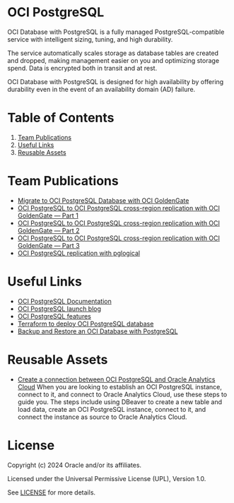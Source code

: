 # OCI PostgreSQL 
OCI Database with PostgreSQL is a fully managed PostgreSQL-compatible service with intelligent sizing, tuning, and high durability.

The service automatically scales storage as database tables are created and dropped, making management easier on you and optimizing storage spend. 
Data is encrypted both in transit and at rest. 

OCI Database with PostgreSQL is designed for high availability by offering durability even in the event of an availability domain (AD) failure.

# Table of Contents

1. [Team Publications](#team-publications) 
2. [Useful Links](#useful-links)
3. [Reusable Assets](#reusable-assets)

# Team Publications

- [Migrate to OCI PostgreSQL Database with OCI GoldenGate](https://blogs.oracle.com/dataintegration/post/seamlessly-migrate-an-onpremise-postgresql-database-to-oci-database-with-postgresql-online-with-oci-goldengate)
- [OCI PostgreSQL to OCI PostgreSQL cross-region replication with OCI GoldenGate — Part 1](https://medium.com/@devpiotrekk/oci-postgresql-to-oci-postgresql-cross-region-replication-with-oci-goldengate-introduction-e0492fc37b92)
- [OCI PostgreSQL to OCI PostgreSQL cross-region replication with OCI GoldenGate — Part 2](https://medium.com/@devpiotrekk/oci-postgresql-to-oci-postgresql-cross-region-replication-with-oci-goldengate-oci-postgresql-d4fcffc47498)
- [OCI PostgreSQL to OCI PostgreSQL cross-region replication with OCI GoldenGate — Part 3](https://medium.com/@devpiotrekk/oci-postgresql-to-oci-postgresql-cross-region-replication-with-oci-goldengate-oci-goldengate-4ccd5dea4d6c)
- [OCI PostgreSQL replication with pglogical](https://medium.com/@devpiotrekk/replicating-oci-database-with-postgresql-using-pglogical-118182ff08f9)

# Useful Links

- [OCI PostgreSQL Documentation](https://docs.oracle.com/en-us/iaas/Content/postgresql/home.htm)
- [OCI PostgreSQL launch blog](https://blogs.oracle.com/cloud-infrastructure/post/oci-database-postgres)
- [OCI PostgreSQL features](https://blogs.oracle.com/cloud-infrastructure/post/first-principles-optimizing-postgresql-for-the-cloud)
- [Terraform to deploy OCI PostgreSQL database](https://blogs.oracle.com/cloud-infrastructure/post/deploy-managed-oci-database-with-postgresql-service-with-terraform)
- [Backup and Restore an OCI Database with PostgreSQL](https://docs.oracle.com/en/learn/backup-and-restore-db-with-postgresql/index.html#introduction)

# Reusable Assets

- [Create a connection between OCI PostgreSQL and Oracle Analytics Cloud](https://github.com/oracle-devrel/technology-engineering/tree/main/data-platform/open-source-data-platforms/oci-postgresql/code-examples/connect-to-oac)
When you are looking to establish an OCI PostgreSQL instance, connect to it, and connect to Oracle Analytics Cloud, use these steps to guide you. The steps include using DBeaver to create a new table and load data, create an OCI PostgreSQL instance, connect to it, and connect the instance as source to Oracle Analytics Cloud.


# License

Copyright (c) 2024 Oracle and/or its affiliates.

Licensed under the Universal Permissive License (UPL), Version 1.0.

See [LICENSE](https://github.com/oracle-devrel/technology-engineering/blob/main/LICENSE) for more details.
